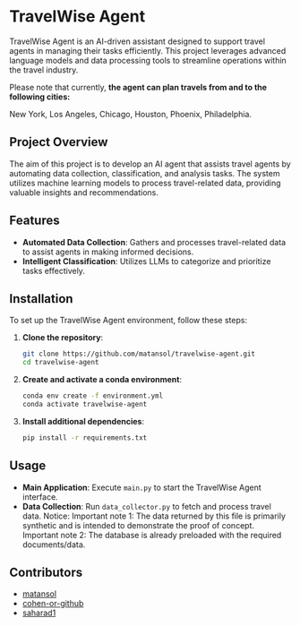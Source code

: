 # TravelWise Agent

TravelWise Agent is an AI-driven assistant designed to support travel agents in managing their tasks efficiently. 
This project leverages advanced language models and data processing tools to streamline operations within the travel industry.

Please note that currently, **the agent can plan travels from and to the following cities:** 

New York, Los Angeles, Chicago, Houston, Phoenix, Philadelphia.

## Project Overview

The aim of this project is to develop an AI agent that assists travel agents by automating data collection, classification, and analysis tasks. 
The system utilizes machine learning models to process travel-related data, providing valuable insights and recommendations.

## Features

- **Automated Data Collection**: Gathers and processes travel-related data to assist agents in making informed decisions.
- **Intelligent Classification**: Utilizes LLMs to categorize and prioritize tasks effectively.

## Installation

To set up the TravelWise Agent environment, follow these steps:

1. **Clone the repository**:

   ```bash
   git clone https://github.com/matansol/travelwise-agent.git
   cd travelwise-agent
   ```


2. **Create and activate a conda environment**:

   ```bash
   conda env create -f environment.yml
   conda activate travelwise-agent
   ```


3. **Install additional dependencies**:

   ```bash
   pip install -r requirements.txt
   ```


## Usage

- **Main Application**: Execute `main.py` to start the TravelWise Agent interface.
- **Data Collection**: Run `data_collector.py` to fetch and process travel data. Notice: 
  Important note 1: The data returned by this file is primarily synthetic and is intended to demonstrate the proof of concept.
  Important note 2: The database is already preloaded with the required documents/data.


## Contributors

- [matansol](https://github.com/matansol)
- [cohen-or-github](https://github.com/cohen-or-github)
- [saharad1](https://github.com/saharad1)
